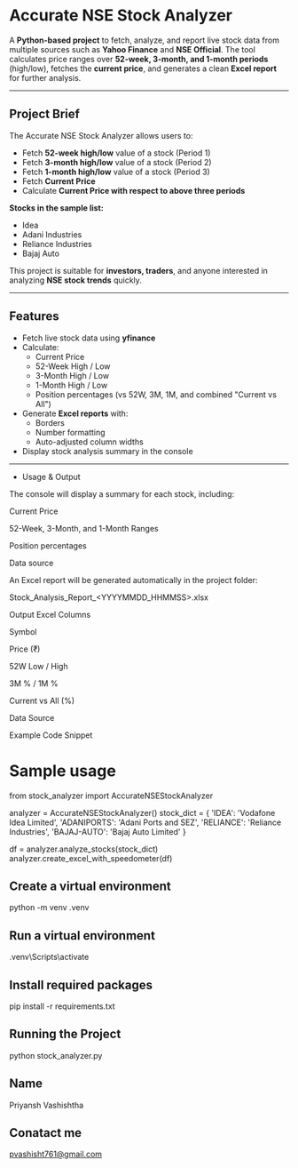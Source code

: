 # Accurate NSE Stock Analyzer

A **Python-based project** to fetch, analyze, and report live stock data from multiple sources such as **Yahoo Finance** and **NSE Official**. The tool calculates price ranges over **52-week, 3-month, and 1-month periods** (high/low), fetches the **current price**, and generates a clean **Excel report** for further analysis.

---

## Project Brief

The Accurate NSE Stock Analyzer allows users to:

- Fetch **52-week high/low** value of a stock (Period 1)  
- Fetch **3-month high/low** value of a stock (Period 2)  
- Fetch **1-month high/low** value of a stock (Period 3)  
- Fetch **Current Price**  
- Calculate **Current Price with respect to above three periods**

**Stocks in the sample list:**

- Idea  
- Adani Industries  
- Reliance Industries  
- Bajaj Auto  

This project is suitable for **investors, traders**, and anyone interested in analyzing **NSE stock trends** quickly.

---

## Features

- Fetch live stock data using **yfinance**  
- Calculate:  
  - Current Price  
  - 52-Week High / Low  
  - 3-Month High / Low  
  - 1-Month High / Low  
  - Position percentages (vs 52W, 3M, 1M, and combined "Current vs All")  
- Generate **Excel reports** with:  
  - Borders  
  - Number formatting  
  - Auto-adjusted column widths  
- Display stock analysis summary in the console

---

- Usage & Output

The console will display a summary for each stock, including:

Current Price

52-Week, 3-Month, and 1-Month Ranges

Position percentages

Data source

An Excel report will be generated automatically in the project folder:

Stock_Analysis_Report_<YYYYMMDD_HHMMSS>.xlsx

Output Excel Columns

Symbol

Price (₹)

52W Low / High

3M % / 1M %

Current vs All (%)

Data Source

Example Code Snippet
# Sample usage
from stock_analyzer import AccurateNSEStockAnalyzer

analyzer = AccurateNSEStockAnalyzer()
stock_dict = {
    'IDEA': 'Vodafone Idea Limited',
    'ADANIPORTS': 'Adani Ports and SEZ',
    'RELIANCE': 'Reliance Industries',
    'BAJAJ-AUTO': 'Bajaj Auto Limited'
}

df = analyzer.analyze_stocks(stock_dict)
analyzer.create_excel_with_speedometer(df)

## Create a virtual environment
python -m venv .venv

## Run a virtual environment
.venv\Scripts\activate

## Install required packages
pip install -r requirements.txt

## Running the Project
python stock_analyzer.py

## Name
Priyansh Vashishtha

## Conatact me
pvashisht761@gmail.com

